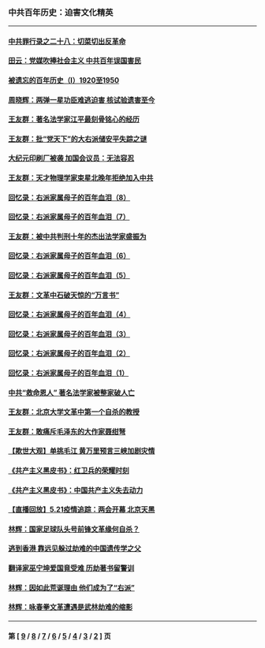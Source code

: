 ### 中共百年历史：迫害文化精英
---
#### [中共罪行录之二十八：切菜切出反革命](../../pages/nf1176111/n13030600.md?06300430) 
#### [田云：党媒吹捧社会主义 中共百年误国害民](../../pages/nf1176111/n13006682.md?06300430) 
#### [被遗忘的百年历史（I）1920至1950](../../pages/nf1176111/n12986411.md?06300430) 
#### [周晓辉：两弹一星功臣难逃迫害 核试验遗害至今](../../pages/nf1176111/n12974997.md?06300430) 
#### [王友群：著名法学家江平最刻骨铭心的经历](../../pages/nf1176111/n12970787.md?06300430) 
#### [王友群：批“党天下”的大右派储安平失踪之谜](../../pages/nf1176111/n12954229.md?06300430) 
#### [大纪元印刷厂被袭 加国会议员：无法容忍](../../pages/nf1176111/n12883028.md?06300430) 
#### [王友群：天才物理学家束星北晚年拒绝加入中共](../../pages/nf1176111/n12792913.md?06300430) 
#### [回忆录：右派家属母子的百年血泪（8）](../../pages/nf1176111/n12706196.md?06300430) 
#### [回忆录：右派家属母子的百年血泪（7）](../../pages/nf1176111/n12706191.md?06300430) 
#### [王友群：被中共判刑十年的杰出法学家盛振为](../../pages/nf1176111/n12706141.md?06300430) 
#### [回忆录：右派家属母子的百年血泪（6）](../../pages/nf1176111/n12698863.md?06300430) 
#### [回忆录：右派家属母子的百年血泪（5）](../../pages/nf1176111/n12692515.md?06300430) 
#### [王友群：文革中石破天惊的“万言书”](../../pages/nf1176111/n12690994.md?06300430) 
#### [回忆录：右派家属母子的百年血泪（4）](../../pages/nf1176111/n12686410.md?06300430) 
#### [回忆录：右派家属母子的百年血泪（3）](../../pages/nf1176111/n12683820.md?06300430) 
#### [回忆录：右派家属母子的百年血泪（2）](../../pages/nf1176111/n12679738.md?06300430) 
#### [回忆录：右派家属母子的百年血泪（1）](../../pages/nf1176111/n12678112.md?06300430) 
#### [中共“救命恩人” 著名法学家被整家破人亡](../../pages/nf1176111/n12658168.md?06300430) 
#### [王友群：北京大学文革中第一个自杀的教授](../../pages/nf1176111/n12632697.md?06300430) 
#### [王友群：敢痛斥毛泽东的大作家聂绀弩](../../pages/nf1176111/n12384788.md?06300430) 
#### [【欺世大观】单挑毛江 黄万里预言三峡加剧灾情](../../pages/nf1176111/n12357101.md?06300430) 
#### [《共产主义黑皮书》：红卫兵的荣耀时刻](../../pages/nf1176111/n12190329.md?06300430) 
#### [《共产主义黑皮书》：中国共产主义失去动力](../../pages/nf1176111/n12168749.md?06300430) 
#### [【直播回放】5.21疫情追踪：两会开幕 北京天黑](../../pages/nf1176111/n12126358.md?06300430) 
#### [林辉：国家足球队头号前锋文革缘何自杀？](../../pages/nf1176111/n11648921.md?06300430) 
#### [逃到香港 靠远见躲过劫难的中国遗传学之父](../../pages/nf1176111/n11535984.md?06300430) 
#### [翻译家巫宁坤爱国竟受难 历劫著书留警训](../../pages/nf1176111/n11478084.md?06300430) 
#### [林辉：因如此荒诞理由 他们成为了“右派”](../../pages/nf1176111/n11070799.md?06300430) 
#### [林辉：咏春拳文革遭遇是武林劫难的缩影](../../pages/nf1176111/n11042647.md?06300430) 

---
#### 第 [ [9](./9.md?06300430) / [8](./8.md?06300430) / [7](./7.md?06300430) / [6](./6.md?06300430) / [5](./5.md?06300430) / [4](./4.md?06300430) / [3](./3.md?06300430) / [2](./2.md?06300430) ] 页

